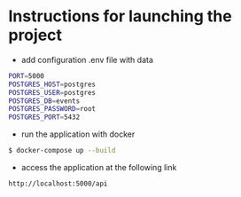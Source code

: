 # Instructions for launching the project

- add configuration .env file with data

```bash
PORT=5000
POSTGRES_HOST=postgres
POSTGRES_USER=postgres
POSTGRES_DB=events
POSTGRES_PASSWORD=root
POSTGRES_PORT=5432
```

- run the application with docker

```bash
$ docker-compose up --build
```

- access the application at the following link

```bash
http://localhost:5000/api
```
